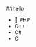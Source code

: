 ##‎hello‎      
-  🐘 PHP       
-  C++                  
-  C#                               
-  C                                    